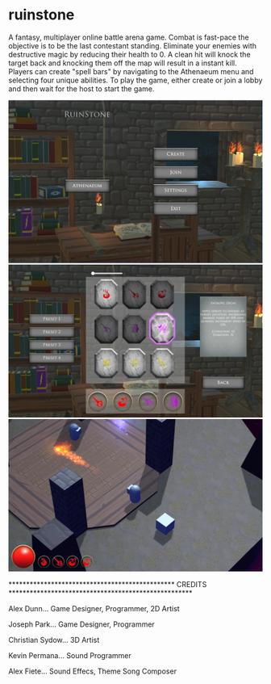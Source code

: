 # ruinstone

A fantasy, multiplayer online battle arena game.  Combat is fast-pace the objective is to be the last contestant standing. 
Eliminate your enemies with destructive magic by reducing their health to 0.  A clean hit will knock the target back and
knocking them off the map will result in a instant kill.  Players can create "spell bars" by navigating to the Athenaeum menu
and selecting four unique abilities.  To play the game, either create or join a lobby and then wait for the host to start the
game.


![alt text](Assets/Screen%20Shots/main%20menu.png)
![alt text](Assets/Screen%20Shots/athenaeum.png)
![alt text](Assets/Screen%20Shots/gameplay.png)


*********************************************** CREDITS ****************************************************

Alex Dunn...        Game Designer, Programmer, 2D Artist

Joseph Park...       Game Designer, Programmer

Christian Sydow...  3D Artist

Kevin Permana... Sound Programmer

Alex Fiete...       Sound Effecs, Theme Song Composer
